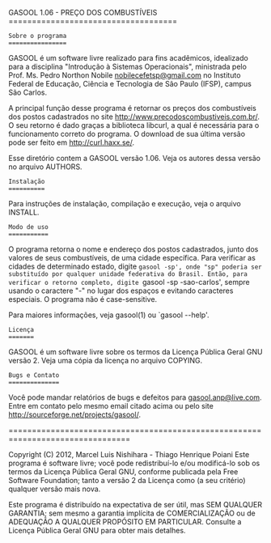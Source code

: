 
  GASOOL 1.06 - PREÇO DOS COMBUSTÍVEIS
	====================================

	Sobre o programa
	================

  GASOOL é um software livre realizado para fins acadêmicos, idealizado para 
  a disciplina "Introdução à Sistemas Operacionais", ministrada pelo 
  Prof. Ms. Pedro Northon Nobile <nobilecefetsp@gmail.com> no Instituto Federal
  de Educação, Ciência e Tecnologia de São Paulo (IFSP), campus São Carlos.

  A principal função desse programa é retornar os preços dos combustíveis
  dos postos cadastrados no site <http://www.precodoscombustiveis.com.br/>.
  O seu retorno é dado graças a biblioteca libcurl, a qual é necessária para o
  funcionamento correto do programa. O download de sua última versão pode ser
  feito em <http://curl.haxx.se/>.

  Esse diretório contem a GASOOL versão 1.06. Veja os autores dessa versão no
  arquivo AUTHORS.

	Instalação
	==========

  Para instruções de instalação, compilação e execução, veja o arquivo INSTALL.

	Modo de uso
	===========

  O programa retorna o nome e endereço dos postos cadastrados, junto dos 
  valores de seus combustíveis, de uma cidade específica.
  Para verificar as cidades de determinado estado, digite `gasool -sp', onde
  "sp" poderia ser substituído por qualquer unidade federativa do Brasil.
  Então, para verificar o retorno completo, digite `gasool -sp -sao-carlos',
  sempre usando o caractere "-" no lugar dos espaços e evitando caracteres
  especiais.
  O programa não é case-sensitive.

  Para maiores informações, veja gasool(1) ou `gasool --help'.

	Licença
	=======

  GASOOL é um software livre sobre os termos da Licença Pública Geral GNU 
  versão 2. Veja uma cópia da licença no arquivo COPYING.

	Bugs e Contato
	==============

  Você pode mandar relatórios de bugs e defeitos para <gasool.anp@live.com>.
  Entre em contato pelo mesmo email citado acima ou pelo site
  <http://sourceforge.net/projects/gasool/>.

================================================================================

  Copyright (C) 2012, Marcel Luis Nishihara - Thiago Henrique Poiani
  Este programa é software livre; você pode redistribuí-lo e/ou
  modificá-lo sob os termos da Licença Pública Geral GNU, conforme
  publicada pela Free Software Foundation; tanto a versão 2 da
  Licença como (a seu critério) qualquer versão mais nova.

  Este programa é distribuído na expectativa de ser útil, mas SEM
  QUALQUER GARANTIA; sem mesmo a garantia implícita de
  COMERCIALIZAÇÃO ou de ADEQUAÇÃO A QUALQUER PROPÓSITO EM PARTICULAR.
  Consulte a Licença Pública Geral GNU para obter mais detalhes.

